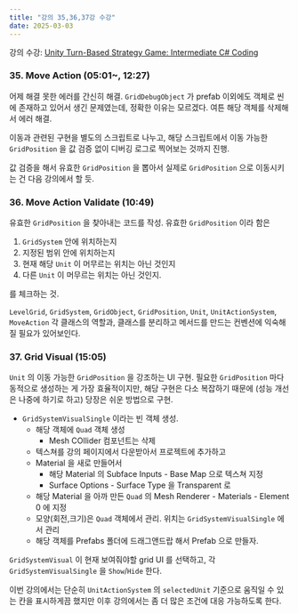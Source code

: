 ```yaml
---
title: "강의 35,36,37강 수강"
date: 2025-03-03
---
```


강의 수강: [Unity Turn-Based Strategy Game: Intermediate C# Coding](https://www.udemy.com/course/unity-turn-based-strategy/)

### 35. Move Action (05:01~, 12:27)

어제 해결 못한 에러를 간신히 해결. `GridDebugObject` 가 prefab 이외에도 객체로 씬에 존재하고 있어서 생긴 문제였는데, 정확한 이유는 모르겠다. 여튼 해당 객체를 삭제해서 에러 해결.

이동과 관련된 구현을 별도의 스크립트로 나누고, 해당 스크립트에서 이동 가능한 `GridPosition` 을 값 검증 없이 디버깅 로그로 찍어보는 것까지 진행.

값 검증을 해서 유효한 `GridPosition` 을 뽑아서 실제로 `GridPosition` 으로 이동시키는 건 다음 강의에서 할 듯.

### 36. Move Action Validate (10:49)

유효한 `GridPosition` 을 찾아내는 코드를 작성. 유효한 `GridPosition` 이라 함은

1. `GridSystem` 안에 위치하는지
2. 지정된 범위 안에 위치하는지
3. 현재 해당 `Unit` 이 머무르는 위치는 아닌 것인지
4. 다른 `Unit` 이 머무르는 위치는 아닌 것인지.

를 체크하는 것.

`LevelGrid`, `GridSystem`, `GridObject`, `GridPosition`, `Unit`, `UnitActionSystem`, `MoveAction` 각 클래스의 역할과, 클래스를 분리하고 메서드를 만드는 컨벤션에 익숙해질 필요가 있어보인다.

### 37. Grid Visual (15:05)

`Unit` 의 이동 가능한 `GridPosition` 을 강조하는 UI 구현. 필요한 `GridPosition` 마다 동적으로 생성하는 게 가장 효율적이지만, 해당 구현은 다소 복잡하기 때문에 (성능 개선은 나중에 하기로 하고) 당장은 쉬운 방법으로 구현.

- `GridSystemVisualSingle` 이라는 빈 객체 생성.
  - 해당 객체에 `Quad` 객체 생성
    - Mesh COllider 컴포넌트는 삭제
  - 텍스쳐를 강의 페이지에서 다운받아서 프로젝트에 추가하고
  - Material 을 새로 만들어서
    - 해당 Material 의 Subface Inputs - Base Map 으로 텍스쳐 지정
    - Surface Options - Surface Type 을 Transparent 로
  - 해당 Material 을 아까 만든 `Quad` 의 Mesh Renderer - Materials - Element 0 에 지정
  - 모양(회전,크기)은 `Quad` 객체에서 관리. 위치는 `GridSystemVisualSingle` 에서 관리
  - 해당 객체를 Prefabs 폴더에 드래그앤드랍 해서 Prefab 으로 만들자.

`GridSystemVisual` 이 현재 보여줘야할 grid UI 를 선택하고, 각 `GridSystemVisualSingle` 을 `Show`/`Hide` 한다.

이번 강의에서는 단순히 `UnitActionSystem` 의 `selectedUnit` 기준으로 움직일 수 있는 칸을 표시하게끔 했지만 이후 강의에서는 좀 더 많은 조건에 대응 가능하도록 한다.
